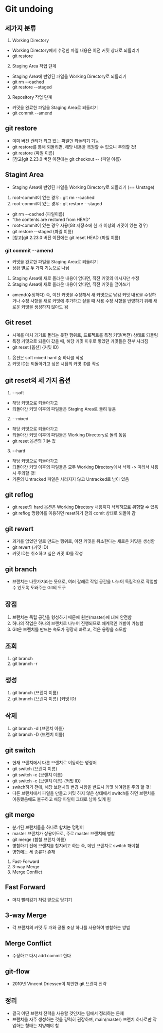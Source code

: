 # Git undoing
## 세가지 분류
1. Working Directory
- Working Directory에서 수정한 파일 내용은 이전 커밋 상태로 되돌리기
- git restore
2. Staging Area 작업 단계
- Staging Area에 반영된 파일을 Working Directory로 되돌리기
- git rm --cached
- git restore --staged
3. Repository 작업 단계
- 커밋을 완료한 파일을 Staging Area로 되돌리기
- git commit --amend

## git restore
- 이미 버전 관리가 되고 있는 파일만 되돌리기 기능
- git restore를 통해 되돌리면, 해당 내용을 복원할 수 없으니 주의할 것!
- git restore {파일 이름}
- [참고]git 2.23.0 버전 이전에는 git checkout -- {파일 이름}

## Stagint Area
- Staging Area에 반영된 파일을 Working Directory로 되돌리기 (== Unstage)
1. root-commit이 없는 경우 : git rm --cached
2. root-commit이 있는 경우 : git restore --staged
- git rm --cached {파일이름}
- "the contents are restored from HEAD"
- root-commit이 있는 경우 사용(Git 저장소에 한 개 이상의 커밋이 있는 경우)
- git restore --staged {파일 이름}
- [참고]git 2.23.0 버전 이전에는 git reset HEAD {파일 이름}

### git commit --amend
- 커밋을 완료한 파일을 Staging Area로 되돌리기
- 상황 별로 두 가지 기능으로 나뉨
1. Staging Area에 새로 올라온 내용이 없다면, 직전 커밋의 메시지만 수정
2. Staging Area에 새로 올라온 내용이 있다면, 직전 커밋을 덮어쓰기
- amend(수정하다) 즉, 이전 커밋을 수정해서 새 커밋으로 남김 커밋 내용을 수정하거나 수정 사항을 새로 커밋에 추가하고 싶을 때 사용 수정 사항을 반영하기 위해 새로운 커밋을 생성하지 않아도 됨
## Git reset
- 시계를 마치 과거로 돌리는 듯한 행위로, 프로젝트를 특정 커밋(버전) 상태로 되돌림
- 특정 커밋으로 되돌아 갔을 때, 해당 커밋 이후로 쌓았던 커밋들은 전부 사라짐
- git reset [옵션] {커밋 ID}
1. 옵션은 soft mixed hard 중 하나를 작성
2. 커밋 ID는 되돌아가고 싶은 시점의 커밋 ID를 작성

## git reset의 세 가지 옵션
1. --soft
- 해당 커밋으로 되돌아가고
- 되돌아간 커밋 이후의 파일들은 Staging Area로 돌려 놓음
2. --mixed
- 해당 커밋으로 되돌아가고
- 되돌아간 커밋 이후의 파일들은 Working Directory로 돌려 놓음
- git reset 옵션의 기본 값
3. --hard
- 해당 커밋으로 되돌아가고
- 되돌아간 커밋 이후의 파일들은 모두 Working Directory에서 삭제 -> 따라서 사용 시 주의할 것!
- 기존의 Untracked 파일은 사라지지 않고 Untracked로 남아 있음 
## git reflog
- git reset의 hard 옵션은 Working Directory 내용까지 삭제하므로 위험할 수 있음
- git reflog 명령어를 이용하면 reset하기 전의 comit 상태로 되돌아 감
## git revert
- 과거를 없었던 일로 만드는 행위로, 이전 커밋을 취소한다는 새로운 커밋을 생성함
- git revert {커밋 ID}
- 커밋 ID는 취소하고 싶은 커밋 ID를 작성
## git branch
- 브랜치는 나뭇가지라는 뜻으로, 여러 갈래로 작업 공간을 나누어 독립적으로 작업할 수 있도록 도와주는 Git의 도구
## 장점
1. 브랜치는 독립 공간을 형성하기 때문에 원본(master)에 대해 안전함
2. 하나의 작업은 하나의 브랜치로 나누어 진행되므로 체계적인 개발이 가능함
3. Git은 브랜치를 만드는 속도가 굉장히 빠르고, 적은 용량을 소모함
## 조회
1. git branch
2. git branch -r
## 생성
1. git branch {브랜치 이름}
2. git branch {브랜치 이름} {커밋 ID}
## 삭제
1. git branch -d {브랜치 이름}
2. git branch -D {브랜치 이름}
## git switch
- 현재 브랜치에서 다른 브랜치로 이동하는 명령어
- git switch {브랜치 이름}
- git switch -c {브랜치 이름}
- git switch -c {브랜치 이름} {커밋 ID}
- switch하기 전에, 해당 브랜치의 변경 사항을 반드시 커밋 해야함을 주의 할 것!
- 다른 브랜치에서 파일을 만들고 커밋 하지 않은 상태에서 switch를 하면 브랜치를 이동했음에도 불구하고 해당 파일이 그대로 남아 있게 됨
## git merge
- 분기된 브랜치들을 하나로 합치는 명령어
- master 브랜치가 상용이므로, 주로 master 브랜치에 병합
- git merge {합칠 브랜치 이름}
- 병합하기 전에 브랜치를 합치려고 하는 즉, 메인 브랜치로 switch 해야함
- 병합에는 세 종류가 존재
1. Fast-Forward
2. 3-way Merge
3. Merge Conflict

## Fast Forward
- 마치 빨리감기 처럼 앞으로 당기기
## 3-way Merge
- 각 브랜치의 커밋 두 개와 공통 조상 하나를 사용하여 병합하는 방법
## Merge Conflict
- 수정하고 다시 add commit 한다
## git-flow
- 2010년 Vincent Driessen이 제안한 git 브랜치 전략
## 정리
- 결국 어떤 브랜치 전략을 사용할 것인지는 팀에서 정리하는 문제
- 브랜치를 자주 생성하는 것을 강력히 권장하며, main(master) 브랜치 하나로만 작업하는 형태는 지양해야 함